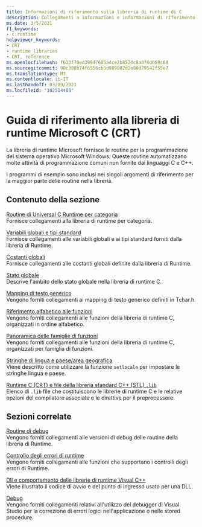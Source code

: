 ```yaml
---
title: Informazioni di riferimento sulla libreria di runtime di C
description: Collegamenti a informazioni e informazioni di riferimento per le funzioni della libreria di runtime Microsoft C.
ms.date: 3/5/2021
f1_keywords:
- c.runtime
helpviewer_keywords:
- CRT
- runtime libraries
- CRT, reference
ms.openlocfilehash: f613f70ed39947605a4ce2b8524c8a0f6d069c68
ms.sourcegitcommit: 90c300b74f6556cb5d989802d2e80d79542f55e7
ms.translationtype: MT
ms.contentlocale: it-IT
ms.lasthandoff: 03/09/2021
ms.locfileid: "102514408"
---
```

# <a name="microsoft-c-runtime-library-crt-reference"></a>Guida di riferimento alla libreria di runtime Microsoft C (CRT)

La libreria di runtime Microsoft fornisce le routine per la programmazione del sistema operativo Microsoft Windows. Queste routine automatizzano molte attività di programmazione comuni non fornite dai linguaggi C e C++.

I programmi di esempio sono inclusi nei singoli argomenti di riferimento per la maggior parte delle routine nella libreria.

## <a name="in-this-section"></a>Contenuto della sezione

[Routine di Universal C Runtime per categoria](run-time-routines-by-category.md)\
Fornisce collegamenti alla libreria di runtime per categoria.

[Variabili globali e tipi standard](global-variables-and-standard-types.md)\
Fornisce collegamenti alle variabili globali e ai tipi standard forniti dalla libreria di Runtime.

[Costanti globali](global-constants.md)\
Fornisce collegamenti alle costanti globali definite dalla libreria di Runtime.

[Stato globale](global-state.md)\
Descrive l'ambito dello stato globale nella libreria di runtime C.

[Mapping di testo generico](generic-text-mappings.md)\
Vengono forniti collegamenti ai mapping di testo generico definiti in Tchar.h.

[Riferimento alfabetico alle funzioni](reference/crt-alphabetical-function-reference.md)\
Vengono forniti collegamenti alle funzioni della libreria di runtime C, organizzati in ordine alfabetico.

[Panoramica delle famiglie di funzioni](function-family-overviews.md)\
Vengono forniti collegamenti alle funzioni della libreria di runtime C, organizzati per famiglia di funzioni.

[Stringhe di lingua e paese/area geografica](locale-names-languages-and-country-region-strings.md)\
Viene descritto come utilizzare la funzione `setlocale` per impostare le stringhe lingua e paese.

[Runtime C (CRT) e file della libreria standard C++ (STL) `.lib`](crt-library-features.md)\
Elenco di `.lib` file che costituiscono le librerie di runtime C e le relative opzioni del compilatore associate e le direttive per il preprocessore.

## <a name="related-sections"></a>Sezioni correlate

[Routine di debug](debug-routines.md)\
Vengono forniti collegamenti alle versioni di debug delle routine della libreria di Runtime.

[Controllo degli errori di runtime](run-time-error-checking.md)\
Vengono forniti collegamenti alle funzioni che supportano i controlli degli errori di Runtime.

[Dll e comportamento delle librerie di runtime Visual C++](../build/run-time-library-behavior.md)\
Viene illustrato il codice di avvio e del punto di ingresso usato per una DLL.

[Debug](/visualstudio/debugger/debugging-in-visual-studio)\
Vengono forniti collegamenti relativi all'utilizzo del debugger di Visual Studio per la correzione di errori logici nell'applicazione o nelle stored procedure.
